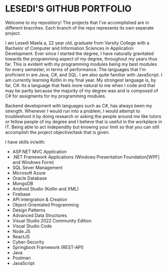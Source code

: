 # LESEDI'S GITHUB PORTFOLIO
Welcome to my repositiory! The projects that I've accomplished are in different bracnhes. Each branch of the repo represents its own seperate project.

I am Lesedi Maela a, 22 year old, graduate from Varsity College with a Bachelor of Computer and Information Sciences in Application Development. Ever since I started the degree, I have naturally gravitated towards the programming aspect of my degree, throughout my years thus far. This is evident with my programming modules being my best modules for every semester, in terms of performance. The languages that I'm proficient in are Java, C#, and SQL. I am also quite familiar with JavaScript. I am currently learning Kotlin in my final year. My strongest language is, by far, C#. Its a language that feels more natural to me when I code and that may be partly because the majority of my degree was and is composed of C# for assigments for my programming modules.

Backend development with languages such as C#, has always been my strength. Whenever I would run into a problem, I would attempt to troubleshoot it by doing research or asking the people around me like tutors or fellow people of my degree and I believe that is useful in the workplace in IT. Being able to act independtly but knowing your limit so that you can still accomplish the project objective/task that is given.

I have skills in/with:

* ASP.NET MVC Application
* .NET Framework Applications (Windows Presentation Foundation[WPF] and Windows Form)
* SQL Sever Management
* Microsoft Azure
* Oracle Database
* MongoDB
* Android Studio (Kotlin and XML)
* Firebase
* API intergration & Creation
* Object-Orientated Programming
* Design Patterns
* Advanced Data Structures
* Visual Studio 2022 Community Edition
* Visual Studio Code
* Node.JS
* ReactJS
* Cyber-Security
* Springboot Framework (REST-API)
* Java
* Postman
* JavaScript

